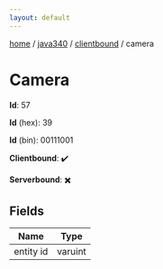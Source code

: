```yaml
---
layout: default
---
```


[home](/)  /  [java340](/protocol/java340)  /  [clientbound](/protocol/java340/clientbound)  /  camera

# Camera

**Id**: 57

**Id** (hex): 39

**Id** (bin): 00111001

**Clientbound**: ✔️

**Serverbound**: ✖️

## Fields

Name | Type
---|---
entity id | varuint

